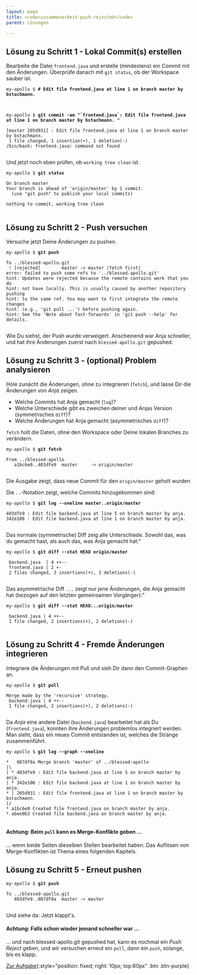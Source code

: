 ```yaml
---
layout: page
title: <code>zusammenarbeit-push-rejected</code>
parent: Lösungen

---
```

## Lösung zu Schritt 1 - Lokal Commit(s) erstellen

Bearbeite die Datei `frontend.java` und erstelle (mindestens) ein Commit mit den Änderungen.
Überprüfe danach mit `git status`, ob der Workspace sauber ist.


<pre><code>my-apollo $ <b># Edit file frontend.java at line 1 on branch master by bstachmann.</b><br><br><br></code></pre>



<pre><code>my-apollo $ <b>git commit -am &quot;`frontend.java`: Edit file frontend.java at line 1 on branch master by bstachmann. &quot;</b><br><br>[master 205d931] : Edit file frontend.java at line 1 on branch master by bstachmann.<br> 1 file changed, 1 insertion(+), 1 deletion(-)<br>/bin/bash: frontend.java: command not found<br><br></code></pre>


Und jetzt noch eben prüfen, ob `working tree clean` ist.


<pre><code>my-apollo $ <b>git status</b><br><br>On branch master<br>Your branch is ahead of 'origin/master' by 1 commit.<br>  (use &quot;git push&quot; to publish your local commits)<br><br>nothing to commit, working tree clean<br><br></code></pre>


## Lösung zu Schritt 2 - Push versuchen

Versuche jetzt Deine Änderungen zu pushen.


<pre><code>my-apollo $ <b>git push</b><br><br>To ../blessed-apollo.git<br> ! [rejected]        master -&gt; master (fetch first)<br>error: failed to push some refs to '../blessed-apollo.git'<br>hint: Updates were rejected because the remote contains work that you do<br>hint: not have locally. This is usually caused by another repository pushing<br>hint: to the same ref. You may want to first integrate the remote changes<br>hint: (e.g., 'git pull ...') before pushing again.<br>hint: See the 'Note about fast-forwards' in 'git push --help' for details.<br><br></code></pre>


Wie Du siehst, der Push wurde verweigert. 
Anscheinend war Anja schneller,
und hat ihre Änderungen zuerst nach `blessed-apollo.git` gepushed.

## Lösung zu Schritt 3 - (optional) Problem analysieren

Hole zunächt die Änderungen, ohne zu integrieren (`fetch`),
und lasse Dir die Änderungen von *Anja* zeigen.
 
 * Welche Commits hat Anja gemacht (`log`)?
 * Welche Unterschiede gibt es zweichen deiner und Anjas Version (symmetrisches `diff`)?
 * Welche Änderungen hat Anja gemacht (asymmetrisches `diff`)?

`fetch` holt die Daten, ohne den Workspace oder Deine lokalen Branches zu verändern.


<pre><code>my-apollo $ <b>git fetch</b><br><br>From ../blessed-apollo<br>   a1bc6e0..403dfe9  master     -&gt; origin/master<br><br></code></pre>


Die Ausgabe zeigt, dass neue Commit für den `origin/master` geholt wurden

Die `..`-Notation zeigt, welche Commits hinzugekommen sind:


<pre><code>my-apollo $ <b>git log --oneline master..origin/master</b><br><br>403dfe9 : Edit file backend.java at line 5 on branch master by anja.<br>342e106 : Edit file backend.java at line 1 on branch master by anja.<br><br></code></pre>


Das normale (symmetrische) Diff zeig alle Unterschiede. 
Sowohl das, was du gemacht hast, als auch das, was Anja gemacht hat:"


<pre><code>my-apollo $ <b>git diff --stat HEAD origin/master</b><br><br> backend.java  | 4 ++--<br> frontend.java | 2 +-<br> 2 files changed, 3 insertions(+), 3 deletions(-)<br><br></code></pre>


Das asymmetrische Diff `...` zeigt nur jene Änderungen,
die Anja gemacht hat
(bezogen auf den letzten gemeinsamen Vorgänger):"


<pre><code>my-apollo $ <b>git diff --stat HEAD...origin/master</b><br><br> backend.java | 4 ++--<br> 1 file changed, 2 insertions(+), 2 deletions(-)<br><br></code></pre>


## Lösung zu Schritt 4 - Fremde Änderungen integrieren

Integriere die Änderungen mit Pull und sieh Dir dann den Commit-Graphen an.


<pre><code>my-apollo $ <b>git pull</b><br><br>Merge made by the 'recursive' strategy.<br> backend.java | 4 ++--<br> 1 file changed, 2 insertions(+), 2 deletions(-)<br><br></code></pre>


Da *Anja* eine andere Datei (`backend.java`) bearbeitet hat als Du (`frontend.java`),
konnten ihre Änderungen problemlos integriert werden.
Man sieht, dass ein neues Commit entstanden ist,
welches die Stränge zusammenführt.


<pre><code>my-apollo $ <b>git log --graph --oneline</b><br><br>*   087df8a Merge branch 'master' of ../blessed-apollo<br>|\  <br>| * 403dfe9 : Edit file backend.java at line 5 on branch master by anja.<br>| * 342e106 : Edit file backend.java at line 1 on branch master by anja.<br>* | 205d931 : Edit file frontend.java at line 1 on branch master by bstachmann.<br>|/  <br>* a1bc6e0 Created file frontend.java on branch master by anja.<br>* abee0b3 Created file backend.java on branch master by anja.<br><br></code></pre>


#### Achtung: Beim `pull` kann es Merge-Konflikte geben ...

... wenn beide Seiten dieselben Stellen bearbeitet haben.
Das Auflösen von Merge-Konflikten ist Thema eines folgenden Kapitels.

## Lösung zu Schritt 5 - Erneut pushen

                    


<pre><code>my-apollo $ <b>git push</b><br><br>To ../blessed-apollo.git<br>   403dfe9..087df8a  master -&gt; master<br><br></code></pre>


Und siehe da: Jetzt klappt's.

#### Achtung: Falls schon wieder jemand schneller war ...

... und nach blessed-apollo.git gepushed hat,
kann es nochmal ein *Push Reject* geben,
und wir versuchen erneut ein `pull`, dann ein `push`,
solange, bis es klapp.

[Zur Aufgabe](aufgabe-zusammenarbeit-push-rejected.md){:style="position: fixed; right: 10px; top:60px" .btn .btn-purple}

